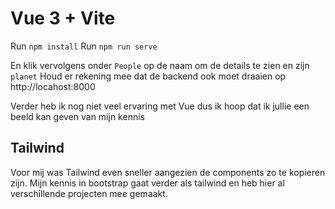 # Vue 3 + Vite

Run `npm install`
Run `npm run serve`

En klik vervolgens onder `People` op de naam om de details te zien en zijn `planet`
Houd er rekening mee dat de backend ook moet draaien op http://locahost:8000

Verder heb ik nog niet veel ervaring met Vue dus ik hoop dat ik jullie een beeld kan geven van mijn kennis


## Tailwind

Voor mij was Tailwind even sneller aangezien de components zo te kopieren zijn.
Mijn kennis in bootstrap gaat verder als tailwind en heb hier al verschillende projecten mee gemaakt.
